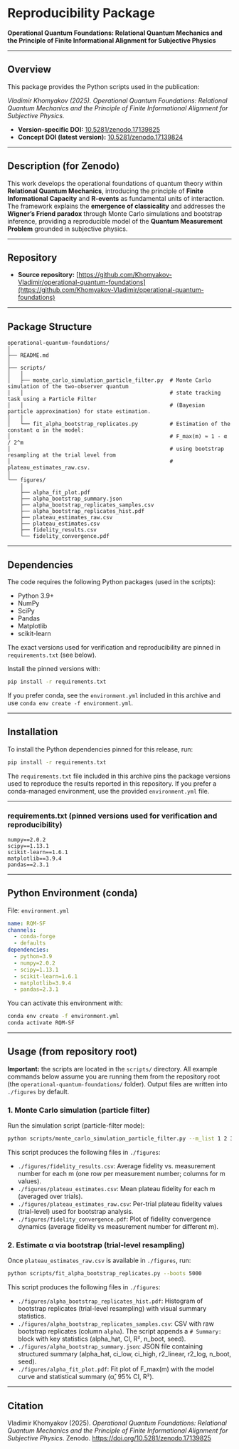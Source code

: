 # Reproducibility Package
**Operational Quantum Foundations: Relational Quantum Mechanics and the Principle of Finite Informational Alignment for Subjective Physics**

---

## Overview
This package provides the Python scripts used in the publication:

*Vladimir Khomyakov (2025). Operational Quantum Foundations: Relational Quantum Mechanics and the Principle of Finite Informational Alignment for Subjective Physics.*

- **Version-specific DOI:** [10.5281/zenodo.17139825](https://doi.org/10.5281/zenodo.17139825)  
- **Concept DOI (latest version):** [10.5281/zenodo.17139824](https://doi.org/10.5281/zenodo.17139824) 

---

## Description (for Zenodo)

This work develops the operational foundations of quantum theory within **Relational Quantum Mechanics**, introducing the principle of **Finite Informational Capacity** and **R-events** as fundamental units of interaction. The framework explains the **emergence of classicality** and addresses the **Wigner’s Friend paradox** through Monte Carlo simulations and bootstrap inference, providing a reproducible model of the **Quantum Measurement Problem** grounded in subjective physics.

---

## Repository
- **Source repository:** [https://github.com/Khomyakov-Vladimir/operational-quantum-foundations](https://github.com/Khomyakov-Vladimir/operational-quantum-foundations)

---

## Package Structure

```
operational-quantum-foundations/
│
├── README.md
│
├── scripts/
│   │ 
│   ├── monte_carlo_simulation_particle_filter.py  # Monte Carlo simulation of the two-observer quantum 
│   │                                              # state tracking task using a Particle Filter
│   │                                              # (Bayesian particle approximation) for state estimation.
│   │ 
│   └── fit_alpha_bootstrap_replicates.py          # Estimation of the constant α in the model:
│                                                  # F_max(m) ≈ 1 - α / 2^m
│                                                  # using bootstrap resampling at the trial level from
│                                                  # plateau_estimates_raw.csv.
│
└── figures/ 
    │
    ├── alpha_fit_plot.pdf
    ├── alpha_bootstrap_summary.json
    ├── alpha_bootstrap_replicates_samples.csv
    ├── alpha_bootstrap_replicates_hist.pdf
    ├── plateau_estimates_raw.csv
    ├── plateau_estimates.csv
    ├── fidelity_results.csv
    └── fidelity_convergence.pdf
```

---

## Dependencies
The code requires the following Python packages (used in the scripts):

- Python 3.9+
- NumPy
- SciPy
- Pandas
- Matplotlib
- scikit-learn

The exact versions used for verification and reproducibility are pinned in `requirements.txt` (see below).

Install the pinned versions with:

```bash
pip install -r requirements.txt
```

If you prefer conda, see the `environment.yml` included in this archive and use `conda env create -f environment.yml`.

---

## Installation

To install the Python dependencies pinned for this release, run:

```bash
pip install -r requirements.txt
```

The `requirements.txt` file included in this archive pins the package versions used to reproduce the results reported in this repository. If you prefer a conda-managed environment, use the provided `environment.yml` file.

---

### requirements.txt (pinned versions used for verification and reproducibility)

```
numpy==2.0.2
scipy==1.13.1
scikit-learn==1.6.1
matplotlib==3.9.4
pandas==2.3.1
```

---

## Python Environment (conda)

File: `environment.yml`

```yaml
name: RQM-SF
channels:
  - conda-forge
  - defaults
dependencies:
  - python=3.9
  - numpy=2.0.2
  - scipy=1.13.1
  - scikit-learn=1.6.1
  - matplotlib=3.9.4
  - pandas=2.3.1
```

You can activate this environment with:

```bash
conda env create -f environment.yml
conda activate RQM-SF
```

---

## Usage (from repository root)

**Important:** the scripts are located in the `scripts/` directory. All example commands below assume you are running them from the repository root (the `operational-quantum-foundations/` folder). Output files are written into `./figures` by default.

### 1. Monte Carlo simulation (particle filter)

Run the simulation script (particle-filter mode):

```bash
python scripts/monte_carlo_simulation_particle_filter.py --m_list 1 2 3 4 5 6 7 --n_max 3000 --trials 1000 --update_mode particle --particles 2048 --measure_protocol same
```

This script produces the following files in `./figures`:

- `./figures/fidelity_results.csv`: Average fidelity vs. measurement number for each m (one row per measurement number; columns for m values).
- `./figures/plateau_estimates.csv`: Mean plateau fidelity for each m (averaged over trials).
- `./figures/plateau_estimates_raw.csv`: Per-trial plateau fidelity values (trial-level) used for bootstrap analysis.
- `./figures/fidelity_convergence.pdf`: Plot of fidelity convergence dynamics (average fidelity vs measurement number for different m).

### 2. Estimate α via bootstrap (trial-level resampling)

Once `plateau_estimates_raw.csv` is available in `./figures`, run:

```bash
python scripts/fit_alpha_bootstrap_replicates.py --boots 5000
```

This script produces the following files in `./figures`:

- `./figures/alpha_bootstrap_replicates_hist.pdf`: Histogram of bootstrap replicates (trial-level resampling) with visual summary statistics.
- `./figures/alpha_bootstrap_replicates_samples.csv`: CSV with raw bootstrap replicates (column `alpha`). The script appends a `# Summary:` block with key statistics (alpha_hat, CI, R², n_boot, seed).
- `./figures/alpha_bootstrap_summary.json`: JSON file containing structured summary (alpha_hat, ci_low, ci_high, r2_linear, r2_log, n_boot, seed).
- `./figures/alpha_fit_plot.pdf`: Fit plot of F_max(m) with the model curve and statistical summary (α̂, 95% CI, R²).

---

## Citation

Vladimir Khomyakov (2025). *Operational Quantum Foundations: Relational Quantum Mechanics and the Principle of Finite Informational Alignment for Subjective Physics*. Zenodo. https://doi.org/10.5281/zenodo.17139825
